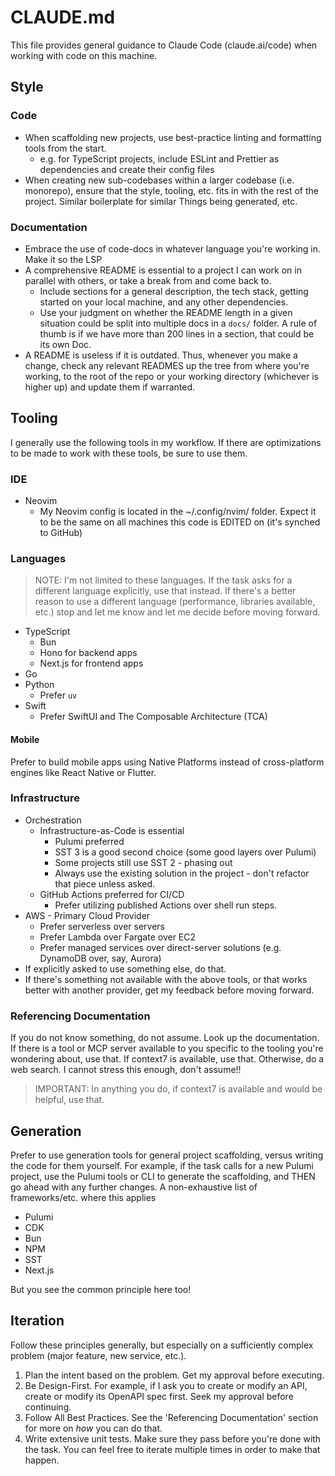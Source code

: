 # CLAUDE.md

This file provides general guidance to Claude Code (claude.ai/code) when working with code on this machine.

## Style

### Code
- When scaffolding new projects, use best-practice linting and formatting tools from the start.
    - e.g. for TypeScript projects, include ESLint and Prettier as dependencies and create their config files
- When creating new sub-codebases within a larger codebase (i.e. monorepo), ensure that the style, tooling, etc. fits in with the rest of the project. Similar boilerplate for similar Things being generated, etc.

### Documentation
- Embrace the use of code-docs in whatever language you're working in. Make it so the LSP
- A comprehensive README is essential to a project I can work on in parallel with others, or take a break from and come back to.
  - Include sections for a general description, the tech stack, getting started on your local machine, and any other dependencies.
  - Use your judgment on whether the README length in a given situation could be split into multiple docs in a `docs/` folder. A rule of thumb is if we have more than 200 lines in a section, that could be its own Doc.
- A README is useless if it is outdated. Thus, whenever you make a change, check any relevant READMES up the tree from where you're working, to the root of the repo or your working directory (whichever is higher up) and update them if warranted.

## Tooling

I generally use the following tools in my workflow. If there are optimizations to be made to work with these tools, be sure to use them.

### IDE
- Neovim
  - My Neovim config is located in the ~/.config/nvim/ folder. Expect it to be the same on all machines this code is EDITED on (it's synched to GitHub)

### Languages
> NOTE: I'm not limited to these languages. If the task asks for a different language explicitly, use that instead. If there's a better reason to use a different language (performance, libraries available, etc.) stop and let me know and let me decide before moving forward.

- TypeScript
    - Bun
    - Hono for backend apps
    - Next.js for frontend apps
- Go
- Python
    - Prefer `uv`
- Swift
    - Prefer SwiftUI and The Composable Architecture (TCA)

#### Mobile
Prefer to build mobile apps using Native Platforms instead of cross-platform engines like React Native or Flutter.

### Infrastructure

- Orchestration
    - Infrastructure-as-Code is essential
        - Pulumi preferred
        - SST 3 is a good second choice (some good layers over Pulumi)
        - Some projects still use SST 2 - phasing out
        - Always use the existing solution in the project - don't refactor that piece unless asked.
    - GitHub Actions preferred for CI/CD
        - Prefer utilizing published Actions over shell run steps.
- AWS - Primary Cloud Provider
    - Prefer serverless over servers
    - Prefer Lambda over Fargate over EC2
    - Prefer managed services over direct-server solutions (e.g. DynamoDB over, say, Aurora)
- If explicitly asked to use something else, do that.
- If there's something not available with the above tools, or that works better with another provider, get my feedback before moving forward.

### Referencing Documentation
If you do not know something, do not assume. Look up the documentation.
If there is a tool or MCP server available to you specific to the tooling you're wondering about, use that. If context7 is available, use that. Otherwise, do a web search. I cannot stress this enough, don't assume!!

> IMPORTANT: In anything you do, if context7 is available and would be helpful, use that. 

## Generation

Prefer to use generation tools for general project scaffolding, versus writing the code for them yourself.
For example, if the task calls for a new Pulumi project, use the Pulumi tools or CLI to generate the scaffolding, and THEN go ahead with any further changes.
A non-exhaustive list of frameworks/etc. where this applies
- Pulumi
- CDK
- Bun
- NPM
- SST
- Next.js

But you see the common principle here too!

## Iteration
Follow these principles generally, but especially on a sufficiently complex problem (major feature, new service, etc.).

1. Plan the intent based on the problem. Get my approval before executing.
2. Be Design-First. For example, if I ask you to create or modify an API, create or modify its OpenAPI spec first. Seek my approval before continuing.
3. Follow All Best Practices. See the 'Referencing Documentation' section for more on *how* you can do that.
4. Write extensive unit tests. Make sure they pass before you're done with the task. You can feel free to iterate multiple times in order to make that happen.
